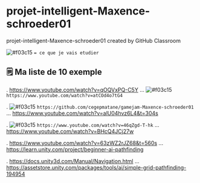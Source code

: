 # projet-intelligent-Maxence-schroeder01
projet-intelligent-Maxence-schroeder01 created by GitHub Classroom

![#f03c15](https://via.placeholder.com/15/f03c15/000000?text=+) `= ce que je vais etudier `

## 🗒️ Ma liste de 10 exemple 
. https://www.youtube.com/watch?v=qOQVxPQ-C5Y ... ![#f03c15](https://via.placeholder.com/15/f03c15/000000?text=+) `https://www.youtube.com/watch?v=atCOd4o7tG4`

. ![#f03c15](https://via.placeholder.com/15/f03c15/000000?text=+) `https://github.com/cegepmatane/gamejam-Maxence-schroeder01` ... https://www.youtube.com/watch?v=alU04hvz6L4&t=304s

. ![#f03c15](https://via.placeholder.com/15/f03c15/000000?text=+) `https://www.youtube.com/watch?v=46qZgd-T-hk` ... https://www.youtube.com/watch?v=BHcQ4JCj27w

. https://www.youtube.com/watch?v=63zWZ2rJZ68&t=560s ... https://learn.unity.com/project/beginner-ai-pathfinding

. https://docs.unity3d.com/Manual/Navigation.html ... https://assetstore.unity.com/packages/tools/ai/simple-grid-pathfinding-194954
